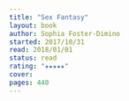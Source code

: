 ```yaml
---
title: "Sex Fantasy"
layout: book
author: Sophia Foster-Dimino
started: 2017/10/31
read: 2018/01/01
status: read
rating: "★★★★★"
cover: 
pages: 440
---
```

